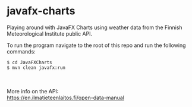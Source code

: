 # javafx-charts
Playing around with JavaFX Charts using weather data from the Finnish Meteorological Institute public API.<br />

To run the program navigate to the root of this repo and run the following commands:
```
$ cd JavaFXCharts
$ mvn clean javafx:run
```
<br /><br />
More info on the API:<br />
https://en.ilmatieteenlaitos.fi/open-data-manual

